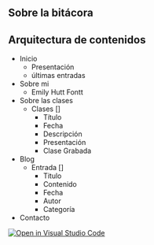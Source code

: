 ## Sobre la bitácora 

## Arquitectura de contenidos 
* Inicio 
    * Presentación
    * últimas entradas 
* Sobre mi
    * Emily Hutt Fontt
* Sobre las clases
    * Clases []
        * Título
        * Fecha
        * Descripción
        * Presentación
        * Clase Grabada
* Blog
    * Entrada []
        * Titulo
        * Contenido
        * Fecha
        * Autor
        * Categoría
* Contacto

[![Open in Visual Studio Code](https://classroom.github.com/assets/open-in-vscode-f059dc9a6f8d3a56e377f745f24479a46679e63a5d9fe6f495e02850cd0d8118.svg)](https://classroom.github.com/online_ide?assignment_repo_id=5565905&assignment_repo_type=AssignmentRepo)
